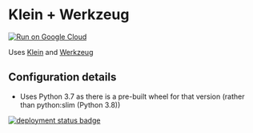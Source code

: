 # Klein + Werkzeug

[![Run on Google Cloud](https://deploy.cloud.run/button.svg)](https://deploy.cloud.run)

Uses [Klein](https://flask.palletsprojects.com/en/1.1.x/) and [Werkzeug](https://werkzeug.palletsprojects.com/en/1.0.x/)

## Configuration details

 * Uses Python 3.7 as there is a pre-built wheel for that version (rather than python:slim (Python 3.8))

[![deployment status badge](https://admin-ebpumwrniq-uc.a.run.app/status/klein-twistd.svg)](https://klein-twistd-ebpumwrniq-uc.a.run.app/)
